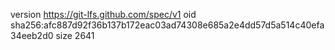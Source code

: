version https://git-lfs.github.com/spec/v1
oid sha256:afc887d92f36b137b172eac03ad74308e685a2e4dd57d5a514c40efa34eeb2d0
size 2641
